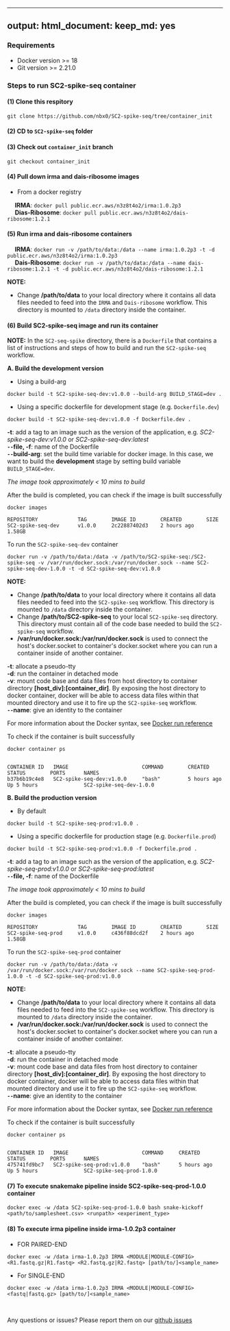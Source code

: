 
---
output:
  html_document:
      keep_md: yes
---

<!-- README.md is generated from README.Rmd. Please edit that file -->



### Requirements

- Docker version >= 18
- Git version >= 2.21.0

### Steps to run SC2-spike-seq container

#### (1) Clone this respitory

```
git clone https://github.com/nbx0/SC2-spike-seq/tree/container_init
``` 

#### (2) CD to `SC2-spike-seq` folder 

#### (3) Check out `container_init` branch

```
git checkout container_init 
```

#### (4) Pull down irma and dais-ribosome images

- From a docker registry

&emsp; **IRMA**: `docker pull public.ecr.aws/n3z8t4o2/irma:1.0.2p3` <br>
&emsp; **Dias-Ribosome**: `docker pull public.ecr.aws/n3z8t4o2/dais-ribosome:1.2.1`

#### (5) Run **irma** and **dais-ribosome** containers

&emsp; **IRMA**: `docker run -v /path/to/data:/data --name irma:1.0.2p3 -t -d public.ecr.aws/n3z8t4o2/irma:1.0.2p3` <br>
&emsp; **Dais-Ribosome**: `docker run -v /path/to/data:/data --name dais-ribosome:1.2.1 -t -d public.ecr.aws/n3z8t4o2/dais-ribosome:1.2.1`

**NOTE:** <br>
- Change __/path/to/data__ to your local directory where it contains all data files needed to feed into the `IRMA` and `Dais-ribosome` workflow. This directory is mounted to `/data` directory inside the container. <br>

#### (6) Build **SC2-spike-seq** image and run its container

__NOTE:__ In the `SC2-seq-spike` directory, there is a `Dockerfile` that contains a list of instructions and steps of how to build and run the `SC2-spike-seq` workflow.

**A. Build the development version**

- Using a build-arg

```
docker build -t SC2-spike-seq-dev:v1.0.0 --build-arg BUILD_STAGE=dev .
```

- Using a specific dockerfile for development stage (e.g. `Dockerfile.dev`)

```
docker build -t SC2-spike-seq-dev:v1.0.0 -f Dockerfile.dev .
```

**-t**: add a tag to an image such as the version of the application, e.g. *SC2-spike-seq-dev:v1.0.0* or *SC2-spike-seq-dev:latest* <br>
**`--`file, -f**: name of the Dockerfile <br>
**`--`build-arg**: set the build time variable for docker image. In this case, we want to build the **development** stage by setting build variable `BUILD_STAGE=dev`. <br>

_The image took approximately < 10 mins to build_

After the build is completed, you can check if the image is built successfully

```
docker images

REPOSITORY             TAG        IMAGE ID        CREATED        SIZE
SC2-spike-seq-dev      v1.0.0     2c22887402d3    2 hours ago    1.58GB
```

To run the `SC2-spike-seq-dev` container

```    
docker run -v /path/to/data:/data -v /path/to/SC2-spike-seq:/SC2-spike-seq -v /var/run/docker.sock:/var/run/docker.sock --name SC2-spike-seq-dev-1.0.0 -t -d SC2-spike-seq-dev:v1.0.0 
```

**NOTE:** <br>
- Change __/path/to/data__ to your local directory where it contains all data files needed to feed into the `SC2-spike-seq` workflow. This directory is mounted to `/data` directory inside the container. <br>
- Change __/path/to/SC2-spike-seq__ to your local `SC2-spike-seq` directory. This directory must contain all of the code base needed to build the `SC2-spike-seq` workflow. <br>
- **/var/run/docker.sock:/var/run/docker.sock** is used to connect the host's docker.socket to container's docker.socket where you can run a container inside of another container. <br>

**-t**: allocate a pseudo-tty <br>
**-d**: run the container in detached mode <br>
**-v**: mount code base and data files from host directory to container directory **[host_div]:[container_dir]**. By exposing the host directory to docker container, docker will be able to access data files within that mounted directory and use it to fire up the `SC2-spike-seq` workflow.  <br>
**`--`name**: give an identity to the container <br>

For more information about the Docker syntax, see [Docker run reference](https://docs.docker.com/engine/reference/run/)

To check if the container is built successfully

```
docker container ps


CONTAINER ID   IMAGE                        COMMAND        CREATED         STATUS        PORTS      NAMES
b37b6b19c4e8   SC2-spike-seq-dev:v1.0.0     "bash"         5 hours ago     Up 5 hours               SC2-spike-seq-dev-1.0.0
```

**B. Build the production version**

- By default

```
docker build -t SC2-spike-seq-prod:v1.0.0 .
```

- Using a specific dockerfile for production stage (e.g. `Dockerfile.prod`)

```
docker build -t SC2-spike-seq-prod:v1.0.0 -f Dockerfile.prod .
```

**-t**: add a tag to an image such as the version of the application, e.g. *SC2-spike-seq-prod:v1.0.0* or *SC2-spike-seq-prod:latest* <br>
**`--`file, -f**: name of the Dockerfile

_The image took approximately < 10 mins to build_

After the build is completed, you can check if the image is built successfully

```
docker images

REPOSITORY             TAG        IMAGE ID        CREATED        SIZE
SC2-spike-seq-prod     v1.0.0     c436f88dcd2f    2 hours ago    1.58GB
```

To run the `SC2-spike-seq-prod` container

```    
docker run -v /path/to/data:/data -v /var/run/docker.sock:/var/run/docker.sock --name SC2-spike-seq-prod-1.0.0 -t -d SC2-spike-seq-prod:v1.0.0 
```

**NOTE:** <br>
- Change __/path/to/data__ to your local directory where it contains all data files needed to feed into the `SC2-spike-seq` workflow. This directory is mounted to `/data` directory inside the container. <br>
- **/var/run/docker.sock:/var/run/docker.sock** is used to connect the host's docker.socket to container's docker.socket where you can run a container inside of another container. <br>

**-t**: allocate a pseudo-tty <br>
**-d**: run the container in detached mode <br>
**-v**: mount code base and data files from host directory to container directory **[host_div]:[container_dir]**. By exposing the host directory to docker container, docker will be able to access data files within that mounted directory and use it to fire up the `SC2-spike-seq` workflow.  <br>
**`--`name**: give an identity to the container <br>

For more information about the Docker syntax, see [Docker run reference]()

To check if the container is built successfully

```
docker container ps


CONTAINER ID   IMAGE                        COMMAND     CREATED        STATUS        PORTS      NAMES
475741fd9bc7   SC2-spike-seq-prod:v1.0.0    "bash"      5 hours ago    Up 5 hours               SC2-spike-seq-prod-1.0.0
```

#### (7) To execute snakemake pipeline inside **SC2-spike-seq-prod-1.0.0** container

```
docker exec -w /data SC2-spike-seq-prod-1.0.0 bash snake-kickoff <path/to/samplesheet.csv> <runpath> <experiment_type>
```

#### (8) To execute irma pipeline inside **irma-1.0.2p3** container

- FOR PAIRED-END

```
docker exec -w /data irma-1.0.2p3 IRMA <MODULE|MODULE-CONFIG> <R1.fastq.gz|R1.fastq> <R2.fastq.gz|R2.fastq> [path/to/]<sample_name>
```

- For SINGLE-END

```
docker exec -w /data irma-1.0.2p3 IRMA <MODULE|MODULE-CONFIG> <fastq|fastq.gz> [path/to/]<sample_name>
```

<br>

Any questions or issues? Please report them on our [github issues](https://github.com/nbx0/SC2-spike-seq/issues)

<br>


